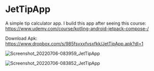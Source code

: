 # JetTipApp
A simple tip calculator app. I build this app after seeing this course:
https://www.udemy.com/course/kotling-android-jetpack-compose-/

Download Apk: https://www.dropbox.com/s/985fsvxxfvsxfkk/JetTipApp.apk?dl=1



![Screenshot_20220706-083959_JetTipApp](https://user-images.githubusercontent.com/60168299/177468001-a115bac0-2701-4cb2-9e28-f5a3fcecc32c.jpg)


![Screenshot_20220706-083852_JetTipApp](https://user-images.githubusercontent.com/60168299/177468007-1e329991-86d2-49c7-8b1c-aec9e47f78a0.jpg)
